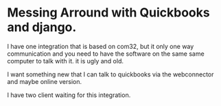 Messing Arround with Quickbooks and django.
===========================================

I have one integration that is based on com32, but it only one way communication and you need to have the software on
the same same computer to talk with it. it is ugly and old.

I want something new that I can talk to quickbooks via the webconnector and maybe online version.

I have two client waiting for this integration.